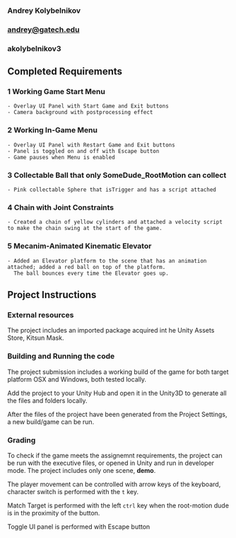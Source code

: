 ### Andrey Kolybelnikov

### andrey@gatech.edu

### akolybelnikov3

## Completed Requirements

### 1 Working Game Start Menu

    - Overlay UI Panel with Start Game and Exit buttons
    - Camera background with postprocessing effect

### 2 Working In-Game Menu

    - Overlay UI Panel with Restart Game and Exit buttons
    - Panel is toggled on and off with Escape button
    - Game pauses when Menu is enabled

### 3 Collectable Ball that only SomeDude_RootMotion can collect

    - Pink collectable Sphere that isTrigger and has a script attached

### 4 Chain with Joint Constraints

    - Created a chain of yellow cylinders and attached a velocity script to make the chain swing at the start of the game.

### 5 Mecanim-Animated Kinematic Elevator

    - Added an Elevator platform to the scene that has an animation attached; added a red ball on top of the platform.
      The ball bounces every time the Elevator goes up.

## Project Instructions

### External resources

The project includes an imported package acquired int he Unity Assets Store, Kitsun Mask.

### Building and Running the code

The project submission includes a working build of the game for both target platform OSX and Windows, both tested locally.

Add the project to your Unity Hub and open it in the Unity3D to generate all the files and folders locally.

After the files of the project have been generated from the Project Settings, a new build/game can be run.

### Grading

To check if the game meets the assignemnt requirements, the project can be run with the executive files,
or opened in Unity and run in developer mode. The project includes only one scene, **demo**.

The player movement can be controlled with arrow keys of the keyboard, character switch is performed with the `t` key.

Match Target is performed with the left `ctrl` key when the root-motion dude is in the proximity of the button.

Toggle UI panel is performed with Escape button
